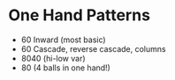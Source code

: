 # One Hand Patterns

- 60 Inward (most basic)
- 60 Cascade, reverse cascade, columns
- 8040 (hi-low var)
- 80 (4 balls in one hand!)

